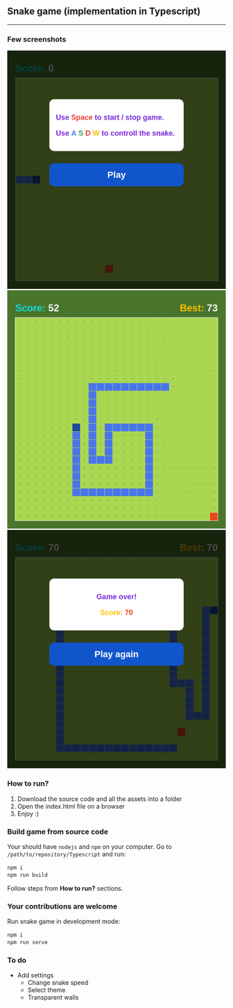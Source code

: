 ## Snake game (implementation in Typescript)
--------------------------------------------------------------------------------

### Few screenshots

![New game](dist/screenshots/snake-1.png)
![New game](dist/screenshots/snake-2.png)
![New game](dist/screenshots/snake-3.png)

### How to run?

1) Download the source code and all the assets into a folder
2) Open the index.html file on a browser
3) Enjoy :)

### Build game from source code

Your should have `nodejs` and `npm` on your computer. Go to `/path/to/repository/Typescript` and run:
```bash
npm i
npm run build
```
Follow steps from **How to run?** sections.

### Your contributions are welcome

Run snake game in development mode:
```bash
npm i
npm run serve
```

### To do

 - Add settings
    - Change snake speed
    - Select theme
    - Transparent walls
